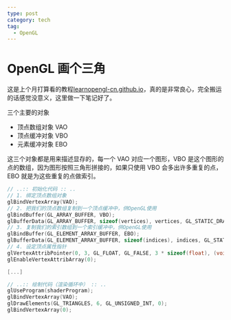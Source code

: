 ```yaml
---
type: post
category: tech
tag:
  - OpenGL
---
```


# OpenGL 画个三角

这是上个月打算看的教程[learnopengl-cn.github.io](https://learnopengl-cn.github.io/)，真的是非常良心，完全搬运的话感觉没意义，这里做一下笔记好了。

三个主要的对象

- 顶点数组对象 VAO
- 顶点缓冲对象 VBO
- 元素缓冲对象 EBO

这三个对象都是用来描述显存的，每一个 VAO 对应一个图形，VBO 是这个图形的点的数组，因为图形按照三角形拼接的，如果只使用 VBO 会多出许多重复的点，EBO 就是为这些重复的点做索引。

```C++
// ..:: 初始化代码 :: ..
// 1. 绑定顶点数组对象
glBindVertexArray(VAO);
// 2. 把我们的顶点数组复制到一个顶点缓冲中，供OpenGL使用
glBindBuffer(GL_ARRAY_BUFFER, VBO);
glBufferData(GL_ARRAY_BUFFER, sizeof(vertices), vertices, GL_STATIC_DRAW);
// 3. 复制我们的索引数组到一个索引缓冲中，供OpenGL使用
glBindBuffer(GL_ELEMENT_ARRAY_BUFFER, EBO);
glBufferData(GL_ELEMENT_ARRAY_BUFFER, sizeof(indices), indices, GL_STATIC_DRAW);
// 4. 设定顶点属性指针
glVertexAttribPointer(0, 3, GL_FLOAT, GL_FALSE, 3 * sizeof(float), (void*)0);
glEnableVertexAttribArray(0);

[...]

// ..:: 绘制代码（渲染循环中） :: ..
glUseProgram(shaderProgram);
glBindVertexArray(VAO);
glDrawElements(GL_TRIANGLES, 6, GL_UNSIGNED_INT, 0);
glBindVertexArray(0);
```
